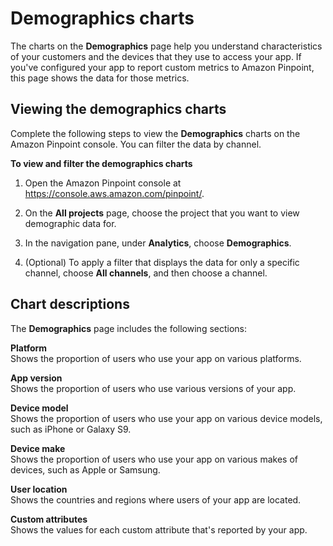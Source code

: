 # Demographics charts<a name="analytics-demographics"></a>

The charts on the **Demographics** page help you understand characteristics of your customers and the devices that they use to access your app\. If you've configured your app to report custom metrics to Amazon Pinpoint, this page shows the data for those metrics\.

## Viewing the demographics charts<a name="analytics-demographics-view"></a>

Complete the following steps to view the **Demographics** charts on the Amazon Pinpoint console\. You can filter the data by channel\.

**To view and filter the demographics charts**

1. Open the Amazon Pinpoint console at [https://console\.aws\.amazon\.com/pinpoint/](https://console.aws.amazon.com/pinpoint/)\.

1. On the **All projects** page, choose the project that you want to view demographic data for\.

1. In the navigation pane, under **Analytics**, choose **Demographics**\.

1. \(Optional\) To apply a filter that displays the data for only a specific channel, choose **All channels**, and then choose a channel\.

## Chart descriptions<a name="analytics-demographics-description"></a>

The **Demographics** page includes the following sections:

**Platform**  
Shows the proportion of users who use your app on various platforms\.

**App version**  
Shows the proportion of users who use various versions of your app\.

**Device model**  
Shows the proportion of users who use your app on various device models, such as iPhone or Galaxy S9\.

**Device make**  
Shows the proportion of users who use your app on various makes of devices, such as Apple or Samsung\.

**User location**  
Shows the countries and regions where users of your app are located\.

**Custom attributes**  
Shows the values for each custom attribute that's reported by your app\.